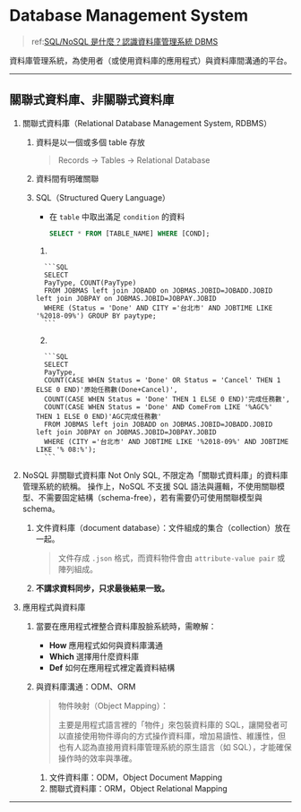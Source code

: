 # Database Management System

> ref:[SQL/NoSQL 是什麼？認識資料庫管理系統 DBMS](https://tw.alphacamp.co/blog/sql-nosql-database-dbms-introduction)


資料庫管理系統，為使用者（或使用資料庫的應用程式）與資料庫間溝通的平台。

----

## 關聯式資料庫、非關聯式資料庫

1. 關聯式資料庫（Relational Database Management System, RDBMS）
    1. 資料是以一個或多個 table 存放


        > Records → Tables → Relational Database


    2. 資料間有明確關聯
    3. SQL（Structured Query Language）
        - 在 `table` 中取出滿足 `condition` 的資料


             ```SQL
             SELECT * FROM [TABLE_NAME] WHERE [COND];
             ```


        1. 


             ```SQL
             SELECT 
             PayType, COUNT(PayType)
             FROM JOBMAS left join JOBADD on JOBMAS.JOBID=JOBADD.JOBID left join JOBPAY on JOBMAS.JOBID=JOBPAY.JOBID 
             WHERE (Status = 'Done' AND CITY ='台北市' AND JOBTIME LIKE '%2018-09%') GROUP BY paytype;
             ```


        2. 


             ```SQL
             SELECT 
             PayType, 
             COUNT(CASE WHEN Status = 'Done' OR Status = 'Cancel' THEN 1 ELSE 0 END)'原始任務數(Done+Cancel)',
             COUNT(CASE WHEN Status = 'Done' THEN 1 ELSE 0 END)'完成任務數',
             COUNT(CASE WHEN Status = 'Done' AND ComeFrom LIKE '%AGC%' THEN 1 ELSE 0 END)'AGC完成任務數'
             FROM JOBMAS left join JOBADD on JOBMAS.JOBID=JOBADD.JOBID left join JOBPAY on JOBMAS.JOBID=JOBPAY.JOBID 
             WHERE (CITY ='台北市' AND JOBTIME LIKE '%2018-09%' AND JOBTIME LIKE '% 08:%');
             ```


2. NoSQL 非關聯式資料庫
    Not Only SQL, 不限定為「關聯式資料庫」的資料庫管理系統的統稱。
    操作上，NoSQL 不支援 SQL 語法與邏輯，不使用關聯模型、不需要固定結構（schema-free），若有需要仍可使用關聯模型與 schema。

    1. 文件資料庫（document database）：文件組成的集合（collection）放在一起。


        > 文件存成 `.json` 格式，而資料物件會由 `attribute-value pair` 或陣列組成。


    2. **不講求資料同步，只求最後結果一致。**

3. 應用程式與資料庫

    1. 當要在應用程式裡整合資料庫股臉系統時，需瞭解：

         - **How** 應用程式如何與資料庫溝通
         - **Which** 選擇用什麼資料庫
         - **Def** 如何在應用程式裡定義資料結構

    2. 與資料庫溝通：ODM、ORM


         > 物件映射（Object Mapping）：
         > 
         >主要是用程式語言裡的「物件」來包裝資料庫的 SQL，讓開發者可以直接使用物件導向的方式操作資料庫，增加易讀性、維護性，但也有人認為直接用資料庫管理系統的原生語言（如 SQL），才能確保操作時的效率與準確。


         1. 文件資料庫：ODM，Object Document Mapping
         2. 關聯式資料庫：ORM，Object Relational Mapping


----

